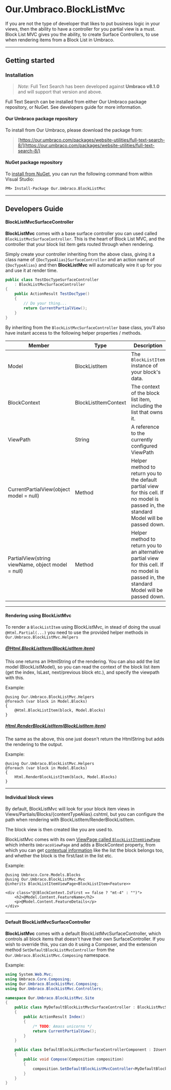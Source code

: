 # Our.Umbraco.BlockListMvc 
If you are not the type of developer that likes to put business logic in your views, then the ability to have a controller for you partial view is a must. Block List MVC gives you the ability, to create Surface Controllers, to use when rendering items from a Block List in Umbraco.


---

## Getting started

### Installation
> *Note:* Full Text Search has been developed against **Umbraco v8.1.0** and will support that version and above.

Full Text Search can be installed from either Our Umbraco package repository, or NuGet. See developers guide for more information.

#### Our Umbraco package repository

To install from Our Umbraco, please download the package from:

> [https://our.umbraco.com/packages/website-utilities/full-text-search-8/](https://our.umbraco.com/packages/website-utilities/full-text-search-8/)

#### NuGet package repository

To [install from NuGet](https://www.nuget.org/packages/Our.Umbraco.BlockListMvc), you can run the following command from within Visual Studio:

	PM> Install-Package Our.Umbraco.BlockListMvc

---

## Developers Guide

#### BlockListMvcSurfaceController

**BlockListMvc** comes with a base surface controller you can used called `BlockListMvcSurfaceController`. This is the heart of Block List MVC, and the controller that your block list item gets routed through when rendering.

Simply create your controller inheriting from the above class, giving it a class name of `{DocTypeAlias}SurfaceController` and an action name of `{DocTypeAlias}` and then **BlockListMvc** will automatically wire it up for you and use it at render time.

```csharp
public class TestDocTypeSurfaceController
	: BlockListMvcSurfaceController
{
	public ActionResult TestDocType()
	{
		// Do your thing...
		return CurrentPartialView();
	}
}
```

By inheriting from the `BlockListMvcSurfaceController` base class, you'll also have instant access to the following helper properties / methods.

| Member                                            | Type                     | Description |
|---------------------------------------------------|--------------------------|-------------|
| Model                                             | BlockListItem            | The `BlockListItem` instance of your block's data. |
| BlockContext                                      | BlockListItemContext     | The context of the block list item, including the list that owns it. |
| ViewPath                                          | String                   | A reference to the currently configured ViewPath |
| CurrentPartialView(object model = null)           | Method                   | Helper method to return you to the default partial view for this cell. If no model is passed in, the standard Model will be passed down. |
| PartialView(string viewName, object model = null) | Method                   | Helper method to return you to an alternative partial view for this cell. If no model is passed in, the standard Model will be passed down. |

---

#### Rendering using BlockListMvc
To render a `BlockListItem` using BlockListMvc, in stead of doing the usual `@Html.Partial(...)` you need to use the provided helper methods in `Our.Umbraco.BlockListMvc.Helpers`

##### [@Html.BlockListItem(BlockListItem item)](https://github.com/skttl/umbraco-blocklistmvc/blob/master/src/Our.Umbraco.BlockListMvc/Helpers/RenderHelper.cs#L27)
This one returns an IHtmlString of the rendering. You can also add the list model (BlockListModel), so you can read the context of the block list item (get the index, IsLast, next/previous block etc.), and specify the viewpath with this.

Example:

```cshtml
@using Our.Umbraco.BlockListMvc.Helpers
@foreach (var block in Model.Blocks)
{
    @Html.BlockListItem(block, Model.Blocks)
}
```

##### [Html.RenderBlockListItem(BlockListItem item)](https://github.com/skttl/umbraco-blocklistmvc/blob/master/src/Our.Umbraco.BlockListMvc/Helpers/RenderHelper.cs#L44)
The same as the above, this one just doesn't return the HtmlString but adds the rendering to the output.

Example:

```cshtml
@using Our.Umbraco.BlockListMvc.Helpers
@foreach (var block in Model.Blocks)
{
    Html.RenderBlockListItem(block, Model.Blocks)
}
```

---

#### Individual block views
By default, BlockListMvc will look for your block item views in Views/Partials/Blocks/{contentTypeAlias}.cshtml, but you can configure the path when rendering with BlockListItem/RenderBlockListItem.

The block view is then created like you are used to.

BlockListMvc comes with its own [ViewPage called `BlockListItemViewPage`](https://github.com/skttl/umbraco-blocklistmvc/blob/master/src/Our.Umbraco.BlockListMvc/Mvc/BlockListItemViewPage.cs) which inherits `UmbracoViewPage` and adds a BlockContext property, from which you can get [contextual information](https://github.com/skttl/umbraco-blocklistmvc/blob/master/src/Our.Umbraco.BlockListMvc/Models/BlockListItemContext.cs) like the list the block belongs too, and whether the block is the first/last in the list etc.

Example:

```cshtml
@using Umbraco.Core.Models.Blocks
@using Our.Umbraco.BlockListMvc.Mvc
@inherits BlockListItemViewPage<BlockListItem<Feature>>

<div class="@(BlockContext.IsFirst == false ? "mt-4" : "")">
    <h2>@Model.Content.FeatureName</h2>
    <p>@Model.Content.FeatureDetails</p>
</div>
```

---

#### Default BlockListMvcSurfaceController
**BlockListMvc** comes with a default BlockListMvcSurfaceController, which controls all block items that doesn't have their own SurfaceController. If you wish to override this, you can do it using a Composer, and the extension method `SetDefaultBlockListMvcController` from the `Our.Umbraco.BlockListMvc.Composing` namespace.

Example:
```cs
using System.Web.Mvc;
using Umbraco.Core.Composing;
using Our.Umbraco.BlockListMvc.Composing;
using Our.Umbraco.BlockListMvc.Controllers;

namespace Our.Umbraco.BlockListMvc.Site
{
    public class MyDefaultBlockListMvcSurfaceController : BlockListMvcSurfaceController
    {
        public ActionResult Index()
        {
            /* TODO: Amass unicorns */
            return CurrentPartialView();
        }
    }

    public class DefaultBlockListMvcSurfaceControllerComponent : IUserComposer
    {
        public void Compose(Composition composition)
        {
            composition.SetDefaultBlockListMvcController<MyDefaultBlockListMvcSurfaceController>();
        }
    }
}
```